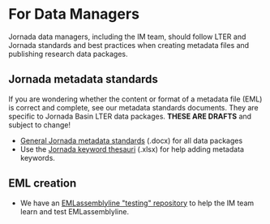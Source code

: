 # For Data Managers

Jornada data managers, including the IM team, should follow LTER and Jornada standards and best practices when creating metadata files and publishing research data packages. 

## Jornada metadata standards

If you are wondering whether the content or format of a metadata file (EML) is correct and complete, see our metadata standards documents. They are specific to Jornada Basin LTER data packages. **THESE ARE DRAFTS** and subject to change!

* [General Jornada metadata standards](https://github.com/jornada-im/jrn_metadata_standards/raw/master/JRN_metadata_standards.docx) (.docx) for all data packages
* Use the [Jornada keyword thesauri](https://github.com/jornada-im/jrn_metadata_standards/raw/master/keyword_thesauri.xlsx) (.xlsx) for help adding metadata keywords.

## EML creation

* We have an [EMLassemblyline "testing" repository](https://github.com/jornada-im/jrn_emlassemblyline) to help the IM team learn and test EMLassemblyline.
